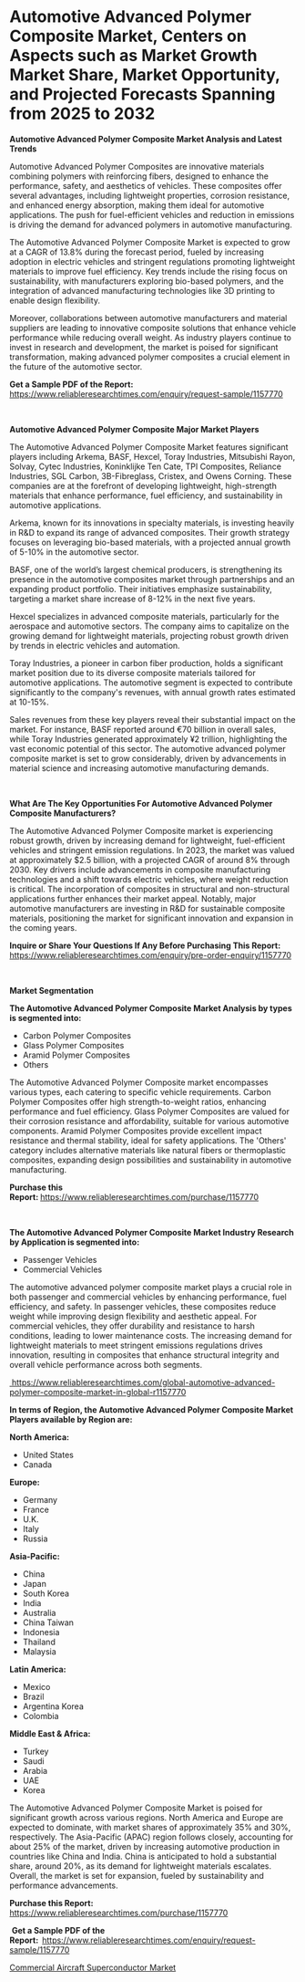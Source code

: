 <p><h1>Automotive Advanced Polymer Composite Market, Centers on Aspects such as Market Growth Market Share, Market Opportunity, and Projected Forecasts Spanning from 2025 to 2032</h1></p><p><strong>Automotive Advanced Polymer Composite Market Analysis and Latest Trends</strong></p>
<p><p>Automotive Advanced Polymer Composites are innovative materials combining polymers with reinforcing fibers, designed to enhance the performance, safety, and aesthetics of vehicles. These composites offer several advantages, including lightweight properties, corrosion resistance, and enhanced energy absorption, making them ideal for automotive applications. The push for fuel-efficient vehicles and reduction in emissions is driving the demand for advanced polymers in automotive manufacturing.</p><p>The Automotive Advanced Polymer Composite Market is expected to grow at a CAGR of 13.8% during the forecast period, fueled by increasing adoption in electric vehicles and stringent regulations promoting lightweight materials to improve fuel efficiency. Key trends include the rising focus on sustainability, with manufacturers exploring bio-based polymers, and the integration of advanced manufacturing technologies like 3D printing to enable design flexibility.</p><p>Moreover, collaborations between automotive manufacturers and material suppliers are leading to innovative composite solutions that enhance vehicle performance while reducing overall weight. As industry players continue to invest in research and development, the market is poised for significant transformation, making advanced polymer composites a crucial element in the future of the automotive sector.</p></p>
<p><strong>Get a Sample PDF of the Report:&nbsp;</strong> <a href="https://www.reliableresearchtimes.com/enquiry/request-sample/1157770?utm_campaign=2189&utm_medium=2&utm_source=Github&utm_content=ia&utm_term=01022025&utm_id=automotive-advanced-polymer-composite">https://www.reliableresearchtimes.com/enquiry/request-sample/1157770</a></p>
<p>&nbsp;</p>
<p><strong>Automotive Advanced Polymer Composite Major Market Players</strong></p>
<p><p>The Automotive Advanced Polymer Composite Market features significant players including Arkema, BASF, Hexcel, Toray Industries, Mitsubishi Rayon, Solvay, Cytec Industries, Koninklijke Ten Cate, TPI Composites, Reliance Industries, SGL Carbon, 3B-Fibreglass, Cristex, and Owens Corning. These companies are at the forefront of developing lightweight, high-strength materials that enhance performance, fuel efficiency, and sustainability in automotive applications.</p><p>Arkema, known for its innovations in specialty materials, is investing heavily in R&D to expand its range of advanced composites. Their growth strategy focuses on leveraging bio-based materials, with a projected annual growth of 5-10% in the automotive sector.</p><p>BASF, one of the world’s largest chemical producers, is strengthening its presence in the automotive composites market through partnerships and an expanding product portfolio. Their initiatives emphasize sustainability, targeting a market share increase of 8-12% in the next five years.</p><p>Hexcel specializes in advanced composite materials, particularly for the aerospace and automotive sectors. The company aims to capitalize on the growing demand for lightweight materials, projecting robust growth driven by trends in electric vehicles and automation.</p><p>Toray Industries, a pioneer in carbon fiber production, holds a significant market position due to its diverse composite materials tailored for automotive applications. The automotive segment is expected to contribute significantly to the company's revenues, with annual growth rates estimated at 10-15%.</p><p>Sales revenues from these key players reveal their substantial impact on the market. For instance, BASF reported around €70 billion in overall sales, while Toray Industries generated approximately ¥2 trillion, highlighting the vast economic potential of this sector. The automotive advanced polymer composite market is set to grow considerably, driven by advancements in material science and increasing automotive manufacturing demands.</p></p>
<p>&nbsp;</p>
<p><strong>What Are The Key Opportunities For Automotive Advanced Polymer Composite Manufacturers?</strong></p>
<p><p>The Automotive Advanced Polymer Composite market is experiencing robust growth, driven by increasing demand for lightweight, fuel-efficient vehicles and stringent emission regulations. In 2023, the market was valued at approximately $2.5 billion, with a projected CAGR of around 8% through 2030. Key drivers include advancements in composite manufacturing technologies and a shift towards electric vehicles, where weight reduction is critical. The incorporation of composites in structural and non-structural applications further enhances their market appeal. Notably, major automotive manufacturers are investing in R&D for sustainable composite materials, positioning the market for significant innovation and expansion in the coming years.</p></p>
<p><strong>Inquire or Share Your Questions If Any Before Purchasing This Report:</strong> <a href="https://www.reliableresearchtimes.com/enquiry/pre-order-enquiry/1157770?utm_campaign=2189&utm_medium=2&utm_source=Github&utm_content=ia&utm_term=01022025&utm_id=automotive-advanced-polymer-composite">https://www.reliableresearchtimes.com/enquiry/pre-order-enquiry/1157770</a></p>
<p>&nbsp;</p>
<p><strong>Market Segmentation</strong></p>
<p><strong>The Automotive Advanced Polymer Composite Market Analysis by types is segmented into:</strong></p>
<p><ul><li>Carbon Polymer Composites</li><li>Glass Polymer Composites</li><li>Aramid Polymer Composites</li><li>Others</li></ul></p>
<p><p>The Automotive Advanced Polymer Composite market encompasses various types, each catering to specific vehicle requirements. Carbon Polymer Composites offer high strength-to-weight ratios, enhancing performance and fuel efficiency. Glass Polymer Composites are valued for their corrosion resistance and affordability, suitable for various automotive components. Aramid Polymer Composites provide excellent impact resistance and thermal stability, ideal for safety applications. The 'Others' category includes alternative materials like natural fibers or thermoplastic composites, expanding design possibilities and sustainability in automotive manufacturing.</p></p>
<p><strong>Purchase this Report:&nbsp;</strong><a href="https://www.reliableresearchtimes.com/purchase/1157770?utm_campaign=2189&utm_medium=2&utm_source=Github&utm_content=ia&utm_term=01022025&utm_id=automotive-advanced-polymer-composite">https://www.reliableresearchtimes.com/purchase/1157770</a></p>
<p>&nbsp;</p>
<p><strong>The Automotive Advanced Polymer Composite Market Industry Research by Application is segmented into:</strong></p>
<p><ul><li>Passenger Vehicles</li><li>Commercial Vehicles</li></ul></p>
<p><p>The automotive advanced polymer composite market plays a crucial role in both passenger and commercial vehicles by enhancing performance, fuel efficiency, and safety. In passenger vehicles, these composites reduce weight while improving design flexibility and aesthetic appeal. For commercial vehicles, they offer durability and resistance to harsh conditions, leading to lower maintenance costs. The increasing demand for lightweight materials to meet stringent emissions regulations drives innovation, resulting in composites that enhance structural integrity and overall vehicle performance across both segments.</p></p>
<p><a href="https://www.reliableresearchtimes.com/global-automotive-advanced-polymer-composite-market-in-global-r1157770?utm_campaign=2189&utm_medium=2&utm_source=Github&utm_content=ia&utm_term=01022025&utm_id=automotive-advanced-polymer-composite">&nbsp;https://www.reliableresearchtimes.com/global-automotive-advanced-polymer-composite-market-in-global-r1157770</a></p>
<p><strong>In terms of Region, the Automotive Advanced Polymer Composite Market Players available by Region are:</strong></p>
<p>
    <p> <strong> North America: </strong>
        <ul>
            <li>United States</li>
            <li>Canada</li>
        </ul>
        </p> 
    <p> <strong> Europe: </strong>
        <ul>
            <li>Germany</li>
            <li>France</li>
            <li>U.K.</li>
            <li>Italy</li>
            <li>Russia</li>
        </ul>
        </p> 
    <p> <strong> Asia-Pacific: </strong>
        <ul>
            <li>China</li>
            <li>Japan</li>
            <li>South Korea</li>
            <li>India</li>
            <li>Australia</li>
            <li>China Taiwan</li>
            <li>Indonesia</li>
            <li>Thailand</li>
            <li>Malaysia</li>
        </ul>
        </p> 
    <p> <strong> Latin America: </strong>
        <ul>
            <li>Mexico</li>
            <li>Brazil</li>
            <li>Argentina Korea</li>
            <li>Colombia</li>
        </ul>
        </p> 
    <p> <strong> Middle East & Africa: </strong>
        <ul>
            <li>Turkey</li>
            <li>Saudi</li>
            <li>Arabia</li>
            <li>UAE</li>
            <li>Korea</li>
        </ul>
    </p>
    </p>
<p><p>The Automotive Advanced Polymer Composite Market is poised for significant growth across various regions. North America and Europe are expected to dominate, with market shares of approximately 35% and 30%, respectively. The Asia-Pacific (APAC) region follows closely, accounting for about 25% of the market, driven by increasing automotive production in countries like China and India. China is anticipated to hold a substantial share, around 20%, as its demand for lightweight materials escalates. Overall, the market is set for expansion, fueled by sustainability and performance advancements.</p></p>
<p><strong>Purchase this Report: </strong><a href="https://www.reliableresearchtimes.com/purchase/1157770?utm_campaign=2189&utm_medium=2&utm_source=Github&utm_content=ia&utm_term=01022025&utm_id=automotive-advanced-polymer-composite">https://www.reliableresearchtimes.com/purchase/1157770</a></p>
<p>&nbsp;<strong>Get a Sample PDF of the Report:&nbsp;&nbsp;</strong><a href="https://www.reliableresearchtimes.com/enquiry/request-sample/1157770?utm_campaign=2189&utm_medium=2&utm_source=Github&utm_content=ia&utm_term=01022025&utm_id=automotive-advanced-polymer-composite">https://www.reliableresearchtimes.com/enquiry/request-sample/1157770</a></p>
<p><strong></strong></p>
<p><p><a href="https://github.com/NargisHussain75/Market-Research-Report-List-1/blob/main/commercial-aircraft-superconductor-market.md?utm_campaign=2189&utm_medium=2&utm_source=Github&utm_content=ia&utm_term=01022025&utm_id=automotive-advanced-polymer-composite">Commercial Aircraft Superconductor Market</a></p></p>